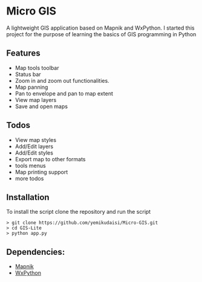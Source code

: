 # Micro GIS
A lightweight GIS application based on Mapnik and WxPython. I started this project for the purpose of learning the basics of GIS programming in Python

 ## Features
 - Map tools toolbar
 - Status bar
 - Zoom in and zoom out functionalities.
 - Map panning
 - Pan to envelope and pan to map extent
 - View map layers
 - Save and open maps

  ## Todos
 - View map styles
 - Add/Edit layers
 - Add/Edit styles
 - Export map to other formats
 - tools menus
 - Map printing support
 - more todos
 
 ## Installation
 
To install the script clone the repository and run the script
```
> git clone https://github.com/yemikudaisi/Micro-GIS.git
> cd GIS-Lite
> python app.py
```

## Dependencies:

* [Mapnik](https://mapnik.org/)
* [WxPython](https://wxpython.org/)
